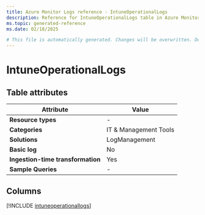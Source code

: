 ```yaml
---
title: Azure Monitor Logs reference - IntuneOperationalLogs
description: Reference for IntuneOperationalLogs table in Azure Monitor Logs.
ms.topic: generated-reference
ms.date: 02/18/2025

# This file is automatically generated. Changes will be overwritten. Do not change this file directly.
---
```


# IntuneOperationalLogs




## Table attributes

|Attribute|Value|
|---|---|
|**Resource types**|-|
|**Categories**|IT & Management Tools|
|**Solutions**| LogManagement|
|**Basic log**|No|
|**Ingestion-time transformation**|Yes|
|**Sample Queries**|-|



## Columns
  
[!INCLUDE [intuneoperationallogs](~/reusable-content/ce-skilling/azure/includes/azure-monitor/reference/tables/intuneoperationallogs-include.md)]
